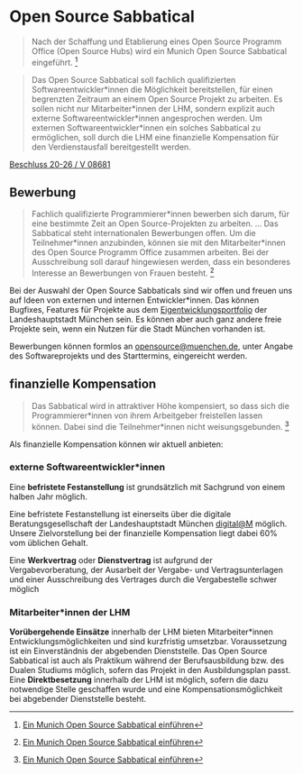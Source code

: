 # Open Source Sabbatical

> Nach der Schaffung und Etablierung eines Open Source Programm Office (Open Source Hubs) wird ein Munich Open Source Sabbatical eingeführt.
[^antrag]

> Das Open Source Sabbatical soll fachlich qualifizierten Softwareentwickler\*innen die Möglichkeit bereitstellen, für einen begrenzten Zeitraum an einem Open Source Projekt zu arbeiten.
Es sollen nicht nur Mitarbeiter\*innen der LHM, sondern explizit auch externe Softwareentwickler\*innen angesprochen werden.
Um externen Softwareentwickler\*innen ein solches Sabbatical zu ermöglichen, soll durch die LHM eine finanzielle Kompensation für den Verdienstausfall bereitgestellt werden.

[Beschluss 20-26 / V 08681](https://risi.muenchen.de/risi/sitzungsvorlage/detail/7532900)


## Bewerbung

> Fachlich qualifizierte Programmierer\*innen bewerben sich darum, für eine bestimmte Zeit an Open Source-Projekten zu arbeiten.
> ...
> Das Sabbatical steht internationalen Bewerbungen offen. Um die Teilnehmer\*innen anzubinden, können sie mit den Mitarbeiter\*innen des Open Source Programm Office zusammen arbeiten. Bei der Ausschreibung soll darauf hingewiesen werden, dass ein besonderes Interesse an Bewerbungen von Frauen besteht.
[^antrag]

Bei der Auswahl der Open Source Sabbaticals sind wir offen und freuen uns auf Ideen von externen und internen Entwickler\*innen.
Das können Bugfixes, Features für Projekte aus dem [Eigentwicklungsportfolio](https://github.com/it-at-m) der Landeshauptstadt München sein.
Es können aber auch ganz andere freie Projekte sein, wenn ein Nutzen für die Stadt München vorhanden ist.

Bewerbungen können formlos an [opensource@muenchen.de](mailto:opensource@muenchen.de), unter Angabe des Softwareprojekts und des Starttermins, eingereicht werden.


## finanzielle Kompensation

> Das Sabbatical wird in attraktiver Höhe kompensiert, so dass sich die Programmierer\*innen von ihrem Arbeitgeber freistellen lassen können. Dabei sind die Teilnehmer\*innen nicht weisungsgebunden.
[^antrag]

Als finanzielle Kompensation können wir aktuell anbieten:

### externe Softwareentwickler\*innen

Eine __befristete Festanstellung__ ist grundsätzlich mit Sachgrund von einem halben Jahr möglich.

Eine befristete Festanstellung ist einerseits über die digitale Beratungsgesellschaft der Landeshauptstadt München [digital@M](https://digital-at-m.de/) möglich.
Unsere Zielvorstellung bei der finanzielle Kompensation liegt dabei 60% vom üblichen Gehalt.

Eine __Werkvertrag__ oder __Dienstvertrag__ ist aufgrund der Vergabevorberatung, der Ausarbeit der Vergabe- und Vertragsunterlagen und einer Ausschreibung des Vertrages durch die Vergabestelle schwer möglich


### Mitarbeiter*innen der LHM

__Vorübergehende Einsätze__ innerhalb der LHM bieten Mitarbeiter\*innen Entwicklungsmöglichkeiten und sind kurzfristig umsetzbar.
Voraussetzung ist ein Einverständnis der abgebenden Dienststelle.
Das Open Source Sabbatical ist auch als Praktikum während der Berufsausbildung bzw. des Dualen Studiums möglich, sofern das Projekt in den Ausbildungsplan passt.  
Eine __Direktbesetzung__ innerhalb der LHM ist möglich, sofern die dazu notwendige Stelle geschaffen wurde und eine Kompensationsmöglichkeit bei abgebender Dienststelle besteht.


[^antrag]: [Ein Munich Open Source Sabbatical einführen](https://risi.muenchen.de/risi/antrag/detail/6289826)

